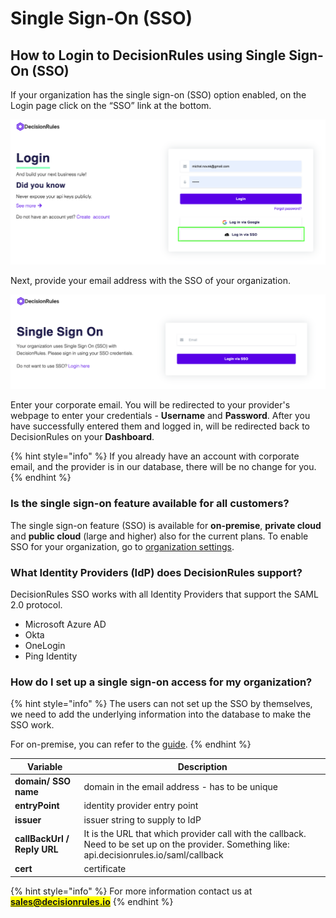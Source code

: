 # Single Sign-On (SSO)

## How to Login to DecisionRules using Single Sign-On (SSO) <a href="#how-do-i-sign-into-contentful-with-my-corporate-credentials" id="how-do-i-sign-into-contentful-with-my-corporate-credentials"></a>

If your organization has the single sign-on (SSO) option enabled, on the Login page click on the “SSO” link at the bottom.

![How to login to DecisionRules using Single Sign-On (SSO)](<../.gitbook/assets/image (193) (2).png>)

Next, provide your email address with the SSO of your organization.

![DecisionRules Single Sign-On (SSO) Login Form](<../.gitbook/assets/image (162) (1).png>)

Enter your corporate email. You will be redirected to your provider's webpage to enter your credentials - **Username** and **Password**. After you have successfully entered them and logged in, will be redirected back to DecisionRules on your **Dashboard**.

{% hint style="info" %}
If you already have an account with corporate email, and the provider is in our database, there will be no change for you.
{% endhint %}

### Is the single sign-on feature available for all customers? <a href="#is-the-single-sign-on-feature-available-for-all-customers" id="is-the-single-sign-on-feature-available-for-all-customers"></a>

The single sign-on feature (SSO) is available for **on-premise**, **private cloud** and **public cloud** (large and higher) also for the current plans. To enable SSO for your organization, go to [organization settings](broken-reference).

### What Identity Providers (IdP) does DecisionRules support?

DecisionRules SSO works with all Identity Providers that support the SAML 2.0 protocol.

* Microsoft Azure AD
* Okta
* OneLogin
* Ping Identity

### How do I set up a single sign-on access for my organization?

{% hint style="info" %}
The users can not set up the SSO by themselves, we need to add the underlying information into the database to make the SSO work.

For on-premise, you can refer to the [guide](../other-deployment-options/docker-and-on-premise/setting-up-sso/).
{% endhint %}

| Variable                    | Description                                                                                                                                     |
| --------------------------- | ----------------------------------------------------------------------------------------------------------------------------------------------- |
| **domain/ SSO name**        | domain in the email address - has to be unique                                                                                                  |
| **entryPoint**              | identity provider entry point                                                                                                                   |
| **issuer**                  | issuer string to supply to IdP                                                                                                                  |
| **callBackUrl / Reply URL** | It is the URL that which provider call with the callback. Need to be set up on the provider. Something like: api.decisionrules.io/saml/callback |
| **cert**                    | certificate                                                                                                                                     |

{% hint style="info" %}
For more information contact us at <mark style="color:green;">**sales@decisionrules.io**</mark>
{% endhint %}
